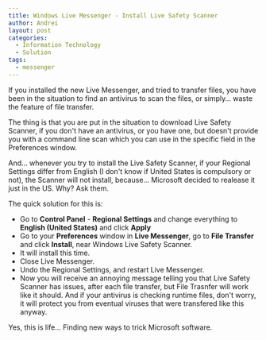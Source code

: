 ```yaml
---
title: Windows Live Messenger - Install Live Safety Scanner
author: Andrei
layout: post
categories:
  - Information Technology
  - Solution
tags:
  - messenger
---
```

If you installed the new Live Messenger, and tried to transfer files, you have been in the situation to find an antivirus to scan the files, or simply… waste the feature of file transfer.

The thing is that you are put in the situation to download Live Safety Scanner, if you don't have an antivirus, or you have one, but doesn't provide you with a command line scan which you can use in the specific field in the Preferences window.

And… whenever you try to install the Live Safety Scanner, if your Regional Settings differ from English (I don't know if United States is compulsory or not), the Scanner will not install, because… Microsoft decided to realease it just in the US. Why? Ask them.

The quick solution for this is:

*   Go to **Control Panel** - **Regional Settings** and change everything to **English (United States)** and click **Apply**
*   Go to your **Preferences** window in **Live Messenger**, go to **File Transfer** and click **Install**, near Windows Live Safety Scanner.
*   It will install this time.
*   Close Live Messenger.
*   Undo the Regional Settings, and restart Live Messenger.
*   Now you will receive an annoying message telling you that Live Safety Scanner has issues, after each file transfer, but File Trasnfer will work like it should. And if your antivirus is checking runtime files, don't worry, it will protect you from eventual viruses that were transfered like this anyway.

Yes, this is life… Finding new ways to trick Microsoft software.